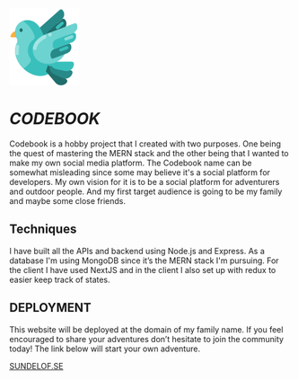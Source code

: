 ![logo](./client/components/svgs/items/dove.svg)

# _CODEBOOK_

Codebook is a hobby project that I created with two purposes. One being the quest of mastering the MERN stack and the other being that I wanted to make my own social media platform. The Codebook name can be somewhat misleading since some may believe it's a social platform for developers. My own vision for it is to be a social platform for adventurers and outdoor people. And my first target audience is going to be my family and maybe some close friends.

## Techniques

I have built all the APIs and backend using Node.js and Express. As a database I'm using MongoDB since it’s the MERN stack I'm pursuing. For the client I have used NextJS and in the client I also set up with redux to easier keep track of states.

## DEPLOYMENT

This website will be deployed at the domain of my family name. If you feel encouraged to share your adventures don’t hesitate to join the community today! The link below will start your own adventure.

[SUNDELOF.SE](https://sundelof.se)
